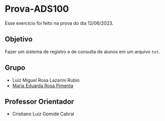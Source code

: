 # Prova-ADS100
 
Esse exercício foi feito na prova do dia 12/06/2023.

## Objetivo
Fazer um sistema de registro e de consulta de alunos em um arquivo `txt`.

## Grupo
- Luiz Miguel Rosa Lazarini Rubio
- [Maria Eduarda Rosa Pimenta](https://github.com/Lawfeyy)

## Professor Orientador
- Cristiano Luiz Gomide Cabral
